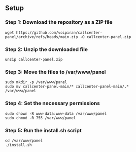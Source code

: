 ## Setup

### Step 1: Download the repository as a ZIP file
```
wget https://github.com/voipiran/callcenter-panel/archive/refs/heads/main.zip -O callcenter-panel.zip
```
### Step 2: Unzip the downloaded file
```
unzip callcenter-panel.zip
```

### Step 3: Move the files to /var/www/panel
```
sudo mkdir -p /var/www/panel
sudo mv callcenter-panel-main/* callcenter-panel-main/.* /var/www/panel
```

### Step 4: Set the necessary permissions
```
sudo chown -R www-data:www-data /var/www/panel
sudo chmod -R 755 /var/www/panel
```

### Step 5: Run the install.sh script
```
cd /var/www/panel
./install.sh
```
